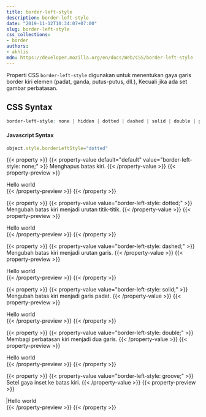 ```yaml
---
title: border-left-style
description: border-left-style
date: "2019-11-12T10:34:07+07:00"
slug: border-left-style
css_collections:
- border
authors:
- akhlis
mdn: https://developer.mozilla.org/en/docs/Web/CSS/border-left-style
---
```


Properti CSS `border-left-style` digunakan untuk menentukan gaya garis border kiri elemen (padat, ganda, putus-putus,
dll.), Kecuali jika ada set gambar perbatasan.

## CSS Syntax
```css
border-left-style: none | hidden | dotted | dashed | solid | double | groove | ridge | inset | outset
```

#### Javascript Syntax
```js
object.style.borderLeftStyle="dotted"
```

{{< property >}}
{{< property-value default="default" value="border-left-style: none;" >}}
Menghapus batas kiri.
{{< /property-value >}}
{{< property-preview >}}
<div class="property__example border-left-style border-l-4 border-none py-2 px-4" id="border-left-style-none">Hello
    world</div>
{{< /property-preview >}}
{{< /property >}}

{{< property >}}
{{< property-value value="border-left-style: dotted;" >}}
Mengubah batas kiri menjadi urutan titik-titik.
{{< /property-value >}}
{{< property-preview >}}
<div class="property__example border-left-style border-l-4 border-dotted border-gray-700 py-2 px-4"
    id="border-left-style-dotted">Hello world</div>
{{< /property-preview >}}
{{< /property >}}

{{< property >}}
{{< property-value value="border-left-style: dashed;" >}}
Mengubah batas kiri menjadi urutan garis.
{{< /property-value >}}
{{< property-preview >}}
<div class="property__example border-left-style border-l-4 border-dashed border-gray-700 py-2 px-4"
    id="border-left-style-dashed">Hello world</div>
{{< /property-preview >}}
{{< /property >}}

{{< property >}}
{{< property-value value="border-left-style: solid;" >}}
Mengubah batas kiri menjadi garis padat.
{{< /property-value >}}
{{< property-preview >}}
<div class="property__example border-left-style border-l-4 border-solid border-gray-700 py-2 px-4"
    id="border-left-style-solid">Hello world</div>
{{< /property-preview >}}
{{< /property >}}

{{< property >}}
{{< property-value value="border-left-style: double;" >}}
Membagi perbatasan kiri menjadi dua garis.
{{< /property-value >}}
{{< property-preview >}}
<div class="property__example border-left-style border-l-4 border-double border-gray-700 py-2 px-4"
    id="border-left-style-double">Hello world</div>
{{< /property-preview >}}
{{< /property >}}

{{< property >}}
{{< property-value value="border-left-style: groove;" >}}
Setel gaya inset ke batas kiri.
{{< /property-value >}}
{{< property-preview >}}
<div class="property__example border-left-style border-l-4 border-groove border-gray-400 py-2 px-4"
    id="border-left-style-groove">Hello world</div>
{{< /property-preview >}}
{{< /property >}}

<style type="text/css">
    #border-left-style-groove {
        border-left-style: groove;
    }
</style>